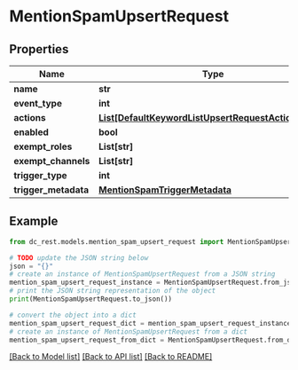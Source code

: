 # MentionSpamUpsertRequest


## Properties

Name | Type | Description | Notes
------------ | ------------- | ------------- | -------------
**name** | **str** |  | 
**event_type** | **int** |  | 
**actions** | [**List[DefaultKeywordListUpsertRequestActionsInner]**](DefaultKeywordListUpsertRequestActionsInner.md) |  | [optional] 
**enabled** | **bool** |  | [optional] 
**exempt_roles** | **List[str]** |  | [optional] 
**exempt_channels** | **List[str]** |  | [optional] 
**trigger_type** | **int** |  | 
**trigger_metadata** | [**MentionSpamTriggerMetadata**](MentionSpamTriggerMetadata.md) |  | [optional] 

## Example

```python
from dc_rest.models.mention_spam_upsert_request import MentionSpamUpsertRequest

# TODO update the JSON string below
json = "{}"
# create an instance of MentionSpamUpsertRequest from a JSON string
mention_spam_upsert_request_instance = MentionSpamUpsertRequest.from_json(json)
# print the JSON string representation of the object
print(MentionSpamUpsertRequest.to_json())

# convert the object into a dict
mention_spam_upsert_request_dict = mention_spam_upsert_request_instance.to_dict()
# create an instance of MentionSpamUpsertRequest from a dict
mention_spam_upsert_request_from_dict = MentionSpamUpsertRequest.from_dict(mention_spam_upsert_request_dict)
```
[[Back to Model list]](../README.md#documentation-for-models) [[Back to API list]](../README.md#documentation-for-api-endpoints) [[Back to README]](../README.md)


